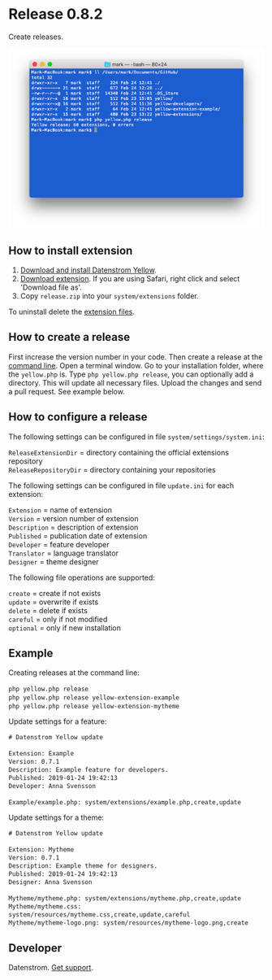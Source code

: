 Release 0.8.2
==============
Create releases.

<p align="center"><img src="release-screenshot.png?raw=true" alt="Screenshot"></p>

## How to install extension

1. [Download and install Datenstrom Yellow](https://github.com/datenstrom/yellow/).
2. [Download extension](https://github.com/datenstrom/yellow-extensions/raw/master/zip/release.zip). If you are using Safari, right click and select 'Download file as'.
3. Copy `release.zip` into your `system/extensions` folder.

To uninstall delete the [extension files](update.ini).

## How to create a release

First increase the version number in your code. Then create a release at the [command line](https://github.com/datenstrom/yellow-extensions/tree/master/features/command). Open a terminal window. Go to your installation folder, where the `yellow.php` is. Type `php yellow.php release`, you can optionally add a directory. This will update all necessary files. Upload the changes and send a pull request. See example below.

## How to configure a release

The following settings can be configured in file `system/settings/system.ini`:

`ReleaseExtensionDir` = directory containing the official extensions repository  
`ReleaseRepositoryDir` = directory containing your repositories   

The following settings can be configured in file `update.ini` for each extension:

`Extension` = name of extension  
`Version` = version number of extension  
`Description` = description of extension  
`Published` = publication date of extension  
`Developer` = feature developer  
`Translator` = language translator  
`Designer` = theme designer  

The following file operations are supported:

`create` = create if not exists  
`update` = overwrite if exists  
`delete` = delete if exists  
`careful` = only if not modified  
`optional` = only if new installation  

## Example

Creating releases at the command line:

`php yellow.php release`   
`php yellow.php release yellow-extension-example`  
`php yellow.php release yellow-extension-mytheme`  

Update settings for a feature:

~~~
# Datenstrom Yellow update

Extension: Example
Version: 0.7.1
Description: Example feature for developers.
Published: 2019-01-24 19:42:13
Developer: Anna Svensson

Example/example.php: system/extensions/example.php,create,update
~~~

Update settings for a theme:

~~~
# Datenstrom Yellow update

Extension: Mytheme
Version: 0.7.1
Description: Example theme for designers.
Published: 2019-01-24 19:42:13
Designer: Anna Svensson

Mytheme/mytheme.php: system/extensions/mytheme.php,create,update
Mytheme/mytheme.css: system/resources/mytheme.css,create,update,careful
Mytheme/mytheme-logo.png: system/resources/mytheme-logo.png,create
~~~

## Developer

Datenstrom. [Get support](https://developers.datenstrom.se/help/support).
